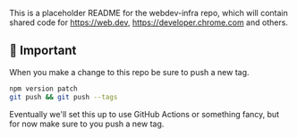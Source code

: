 This is a placeholder README for the webdev-infra repo, which will contain
shared code for https://web.dev, https://developer.chrome.com and others.

## 🚨 Important

When you make a change to this repo be sure to push a new tag.

```bash
npm version patch
git push && git push --tags
```

Eventually we'll set this up to use GitHub Actions or something fancy, but for 
now make sure to you push a new tag.